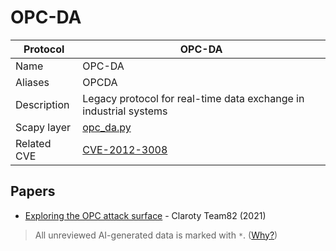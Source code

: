 # OPC-DA

| Protocol | OPC-DA |
|---|---|
| Name | OPC-DA |
| Aliases | OPCDA |
| Description | Legacy protocol for real-time data exchange in industrial systems |
| Scapy layer | [opc_da.py](https://github.com/secdev/scapy/blob/master/scapy/contrib/opc_da.py) |
| Related CVE | [CVE-2012-3008](https://nvd.nist.gov/vuln/detail/CVE-2012-3008) |

## Papers
- [Exploring the OPC attack surface](https://claroty.com/team82/research/white-papers/exploring-the-opc-attack-surface) - Claroty Team82 (2021)

> All unreviewed AI-generated data is marked with `*`. ([Why?](../srcs/README.md#note-on-ai-generated-content))
